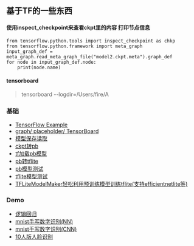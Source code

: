 ## 基于TF的一些东西

#### 使用inspect_checkpoint来查看ckpt里的内容 打印节点信息
~~~
from tensorflow.python.tools import inspect_checkpoint as chkp
from tensorflow.python.framework import meta_graph
input_graph_def = meta_graph.read_meta_graph_file("model2.ckpt.meta").graph_def
for node in input_graph_def.node:
    print(node.name)
~~~

#### tensorboard
> tensorboard --logdir=/Users/fire/A

### 基础

* [TensorFlow Example](./basic/TensorFlowExample.ipynb)
* [graph/ placeholder/ TensorBoard](./basic/Learn_tf.ipynb)
* [模型保存读取](./basic/tf_save_load.ipynb)
* [ckpt转pb](./basic/ckpt2pb.py)
* [tf加载pb模型](./basic/read_pb.py)
* [pb转tflite](./basic/pb2tflite.py)
* [pb模型测试](./basic/tf_pb_pre.py)
* [tflite模型测试](./basic/tflite_pre.py)
* [TFLiteModelMaker轻松利用预训练模型训练tflite(支持efficientnetlite等)](./basic/TFLiteModelMaker)

### Demo

* [逻辑回归](./demo/TF_logsitic.ipynb)
* [mnist手写数字识别(NN)](./demo/basic_mnist_demo.py)
* [mnist手写数字识别(CNN)](./demo/mnist_cnn_demo.py)
* [10人版人脸识别](./demo/ten_people_face_reconize)


